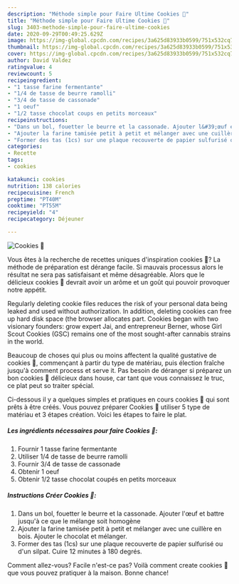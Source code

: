 ```yaml
---
description: "Méthode simple pour Faire Ultime Cookies 🍪"
title: "Méthode simple pour Faire Ultime Cookies 🍪"
slug: 3403-methode-simple-pour-faire-ultime-cookies
date: 2020-09-29T00:49:25.629Z
image: https://img-global.cpcdn.com/recipes/3a625d83933b0599/751x532cq70/cookies-🍪-photo-principale-de-la-recette.jpg
thumbnail: https://img-global.cpcdn.com/recipes/3a625d83933b0599/751x532cq70/cookies-🍪-photo-principale-de-la-recette.jpg
cover: https://img-global.cpcdn.com/recipes/3a625d83933b0599/751x532cq70/cookies-🍪-photo-principale-de-la-recette.jpg
author: David Valdez
ratingvalue: 4
reviewcount: 5
recipeingredient:
- "1 tasse farine fermentante"
- "1/4 de tasse de beurre ramolli"
- "3/4 de tasse de cassonade"
- "1 oeuf"
- "1/2 tasse chocolat coups en petits morceaux"
recipeinstructions:
- "Dans un bol, fouetter le beurre et la cassonade. Ajouter l&#39;œuf et battre jusqu&#39;à ce que le mélange soit homogène"
- "Ajouter la farine tamisée petit à petit et mélanger avec une cuillère en bois. Ajouter le chocolat et mélanger."
- "Former des tas (1cs) sur une plaque recouverte de papier sulfurisé ou d&#39;un silpat. Cuire 12 minutes à 180 degrés."
categories:
- Recette
tags:
- cookies

katakunci: cookies 
nutrition: 138 calories
recipecuisine: French
preptime: "PT40M"
cooktime: "PT55M"
recipeyield: "4"
recipecategory: Déjeuner

---
```



![Cookies 🍪](https://img-global.cpcdn.com/recipes/3a625d83933b0599/751x532cq70/cookies-🍪-photo-principale-de-la-recette.jpg)

Vous êtes à la recherche de recettes uniques d'inspiration cookies 🍪? La méthode de préparation est dérange facile. Si mauvais processus alors le résultat ne sera pas satisfaisant et même désagréable. Alors que le délicieux cookies 🍪 devrait avoir un arôme et un goût qui pouvoir provoquer notre appétit.

Regularly deleting cookie files reduces the risk of your personal data being leaked and used without authorization. In addition, deleting cookies can free up hard disk space (the browser allocates part. Cookies began with two visionary founders: grow expert Jai, and entrepreneur Berner, whose Girl Scout Cookies (GSC) remains one of the most sought-after cannabis strains in the world.

Beaucoup de choses qui plus ou moins affectent la qualité gustative de cookies 🍪, commençant à partir du type de matériau, puis élection fraîche jusqu'à comment process et serve it. Pas besoin de déranger si préparez un bon cookies 🍪 délicieux dans house, car tant que vous connaissez le truc, ce plat peut so traiter spécial.


Ci-dessous il y a quelques simples et pratiques en cours cookies 🍪 qui sont prêts à être créés. Vous pouvez préparer Cookies 🍪 utiliser 5 type de matériau et 3 étapes création. Voici les étapes to faire le plat.

<!--inarticleads1-->

##### Les ingrédients nécessaires pour faire Cookies 🍪:

1. Fournir 1 tasse farine fermentante
1. Utiliser 1/4 de tasse de beurre ramolli
1. Fournir 3/4 de tasse de cassonade
1. Obtenir 1 oeuf
1. Obtenir 1/2 tasse chocolat coupés en petits morceaux




<!--inarticleads2-->

##### Instructions Créer Cookies 🍪:

1. Dans un bol, fouetter le beurre et la cassonade. Ajouter l&#39;œuf et battre jusqu&#39;à ce que le mélange soit homogène
1. Ajouter la farine tamisée petit à petit et mélanger avec une cuillère en bois. Ajouter le chocolat et mélanger.
1. Former des tas (1cs) sur une plaque recouverte de papier sulfurisé ou d&#39;un silpat. Cuire 12 minutes à 180 degrés.





Comment allez-vous? Facile n'est-ce pas? Voilà comment create cookies 🍪 que vous pouvez pratiquer à la maison. Bonne chance!
